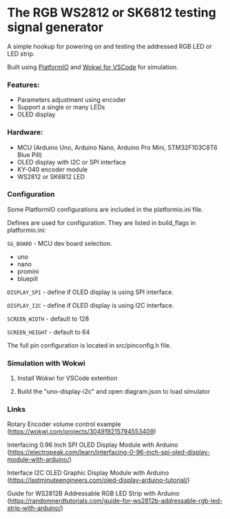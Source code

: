 # The RGB WS2812 or SK6812 testing signal generator

A simple hookup for powering on and testing the addressed RGB LED or LED strip.

Built using [PlatformIO](https://platformio.org/) and [Wokwi for VSCode](https://wokwi.com/) for simulation.

### Features:
- Parameters adjustment using encoder
- Support a single or many LEDs
- OLED display

### Hardware:
- MCU (Arduino Uno, Arduino Nano, Arduino Pro Mini, STM32F103C8T6 Blue Pill)
- OLED display with I2C or SPI interface
- KY-040 encoder module
- WS2812 or SK6812 LED

### Configuration

Some PlatformIO configurations are included in the platformio.ini file.

Defines are used for configuration. They are listed in build_flags in platformio.ini:

`SG_BOARD` - MCU dev board selection.
- uno
- nano
- promini
- bluepill

`DISPLAY_SPI` - define if OLED display is using SPI interface.

`DISPLAY_I2C` - define if OLED display is using I2C interface.

`SCREEN_WIDTH` - default to 128

`SCREEN_HEIGHT` - default to 64

The full pin configuration is located in src/pinconfig.h file.

### Simulation with Wokwi

1. Install Wokwi for VSCode extention

2. Build the "uno-display-i2c" and open diagram.json to load simulator


### Links

Rotary Encoder volume control example (https://wokwi.com/projects/304919215794553409)

Interfacing 0.96 Inch SPI OLED Display Module with Arduino (https://electropeak.com/learn/interfacing-0-96-inch-spi-oled-display-module-with-arduino/)

Interface I2C OLED Graphic Display Module with Arduino (https://lastminuteengineers.com/oled-display-arduino-tutorial/)

Guide for WS2812B Addressable RGB LED Strip with Arduino (https://randomnerdtutorials.com/guide-for-ws2812b-addressable-rgb-led-strip-with-arduino/)